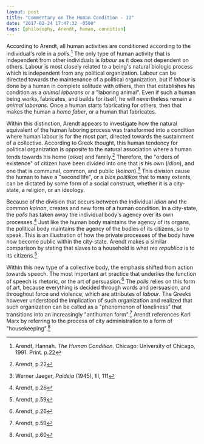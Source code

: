```yaml
---
layout: post
title: "Commentary on The Human Condition - II"
date: "2017-02-24 17:47:32 -0500"
tags: [philosophy, Arendt, human, condition]
---
```

According to Arendt, all human activities are conditioned according to the individual's role in a *polis.*[^1] The only type of human activity that is independent from other individuals is *labour* as it does not dependent on others. Labour is most closely related to a being's natural biologic process which is independent from any political organization. Labour can be directed towards the maintenance of a political organization, but if *labour* is done by a human in complete solitude with others, then that establishes his condition as a *animal laborans* or a "laboring animal". Even if such a human being works, fabricates, and builds for itself, he will nevertheless remain a *animal laborans*. Once a human starts fabricating for others, then that makes the human a *homo faber*, or a human that fabricates.

Within this distinction, Arendt appears to investigate how the natural equivalent of the human laboring process was transformed into a condition where human labour is for the most part, directed towards the sustainment of a collective. According to Greek thought, this human tendency for political organization is opposite to the natural association where a human tends towards his home (*oikia*) and family.[^2] Therefore, the "orders of existence" of citizen have been divided into one that is his own (*idion*), and one that is communal, common, and public (*koinon*).[^3] This division cause the human to have a "second life", or a *bios politikos* that to many extents, can be dictated by some form of a social construct, whether it is a city-state, a religion, or an ideology.

Because of the division that occurs between the individual *idion* and the common *koinon*, creates and new form of a human condition. In a city-state, the *polis* has taken away the individual body's agency over its own processes.[^4] Just like the human body maintains the agency of its organs, the political body maintains the agency of the bodies of its citizens, so to speak. This is an illustration of how the private processes of the body have now become public within the city-state. Arendt makes a similar comparison by stating that slaves to a household is what *res republica* is to its citizens.[^5]  

Within this new type of a collective body, the emphasis shifted from action towards speech. The most important art practice that underlies the function of speech is rhetoric, or the art of persuasion.[^6] The *polis* relies on this form of art, because everything is decided through words and persuasion, and throughout force and violence, which are attributes of *labour*. The Greeks however understood the implication of such organization and realized that such organization can be called as a "phenomenon of loneliness" that transitions into an increasingly "antihuman form".[^7] Arendt references Karl Marx by referring to the process of city administration to a form of "housekeeping".[^8]

[^1]: Arendt, Hannah. *The Human Condition*. Chicago: University of Chicago, 1991. Print. p.22
[^2]: Arendt, p.22
[^3]: Werner Jaeger, *Paideia* (1945), III, 111
[^4]: Arendt, p.26
[^5]: Arendt, p.59
[^6]: Arendt, p.26
[^7]: Arendt, p.59
[^8]: Arendt, p.60
